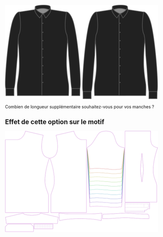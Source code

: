 ![Bonus de longueur de manche](sleevelengthbonus.svg)

Combien de longueur supplémentaire souhaitez-vous pour vos manches ?


## Effet de cette option sur le motif
![Cette image montre l'effet de cette option en superposant plusieurs variantes qui ont une valeur différente pour cette option](simon_sleevelengthbonus_sample.svg "Effet de cette option sur le motif")